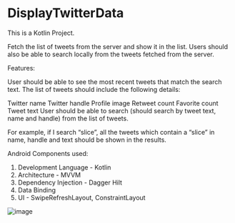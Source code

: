 # DisplayTwitterData

This is a Kotlin Project.

Fetch the list of tweets from the server and show it in the list. Users should also be able to search locally from the tweets fetched from the server.

Features:

User should be able to see the most recent tweets that match the search text. The list of tweets should include the following details:

Twitter name
Twitter handle
Profile image
Retweet count
Favorite count
Tweet text
User should be able to search (should search by tweet text, name and handle) from the list of tweets.

For example, if I search “slice”, all the tweets which contain a “slice” in name, handle and text should be shown in the results.

Android Components used:

1. Development Language - Kotlin
2. Architecture - MVVM
3. Dependency Injection - Dagger Hilt
4. Data Binding
5. UI - SwipeRefreshLayout, ConstraintLayout

![image](https://user-images.githubusercontent.com/16866972/99192730-76696e80-279a-11eb-9dc3-9a7750019a72.png)



